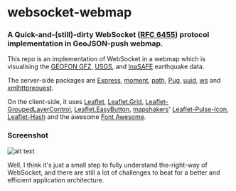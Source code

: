 # websocket-webmap
### A Quick-and-(still)-dirty WebSocket ([RFC 6455](https://tools.ietf.org/html/rfc6455)) protocol implementation in GeoJSON-push webmap.
This repo is an implementation of WebSocket in a webmap which is visualising the [GEOFON GFZ](https://geofon.gfz-potsdam.de/), [USGS](https://earthquake.usgs.gov/earthquakes/map/), and [InaSAFE](http://inasafe.org/) earthquake data.

The server-side packages are [Express](https://expressjs.com), [moment](http://momentjs.com/), [path](https://github.com/jinder/path), [Pug](https://pugjs.org/), [uuid](https://github.com/kelektiv/node-uuid), [ws](https://github.com/websockets/ws) and [xmlhttprequest](https://github.com/driverdan/node-XMLHttpRequest).

On the client-side, it uses [Leaflet](http://leafletjs.com/), [Leaflet.Grid](https://github.com/jieter/Leaflet.Grid), [Leaflet-GroupedLayerControl](https://github.com/ismyrnow/leaflet-groupedlayercontrol), [Leaflet.EasyButton](https://github.com/CliffCloud/Leaflet.EasyButton), [mapshakers](https://github.com/mapshakers)' [Leaflet-Pulse-Icon](https://github.com/mapshakers/leaflet-icon-pulse), [Leaflet-Hash](https://github.com/mlevans/leaflet-hash) and the awesome [Font Awesome](https://github.com/FortAwesome/Font-Awesome).

### Screenshot
![alt text](https://i.imgur.com/kUhIQON.png "Screenshot in Google Chrome")

Well, I think it's just a small step to fully understand the-right-way of WebSocket, and there are still a lot of challenges to beat for a better and efficient application architecture.
